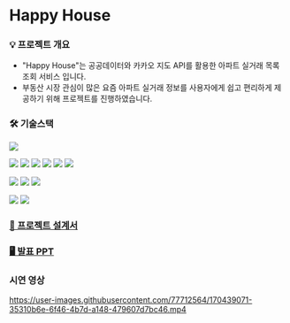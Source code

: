 # Happy House
### 💡 프로젝트 개요
- "Happy House"는 공공데이터와 카카오 지도 API를 활용한 아파트 실거래 목록 조회 서비스 입니다.
- 부동산 시장 관심이 많은 요즘 아파트 실거래 정보를 사용자에게 쉽고 편리하게 제공하기 위해 프로젝트를 진행하였습니다.

### 🛠 기술스택
<img src="https://img.shields.io/badge/MySQL-4479A1?style=plastic&logo=MySQL&logoColor=white"/>
<p>
<img src="https://img.shields.io/badge/HTML5-E34F26?style=plastic&logo=HTML5&logoColor=white"/> <img src="https://img.shields.io/badge/CSS3-1572B6?style=plastic&logo=CSS3&logoColor=white"/> <img src="https://img.shields.io/badge/JavaScript-F7DF1E?style=plastic&logo=JavaScript&logoColor=white"/> <img src="https://img.shields.io/badge/Vue.js-4FC08D?style=plastic&logo=Vue.js&logoColor=white"/> <img src="https://img.shields.io/badge/Vuetify-1867C0?style=plastic&logo=Vuetify&logoColor=white"/> <img src="https://img.shields.io/badge/Visual%20Studio%20Code-007ACC?style=plastic&logo=Visual%20Studio%20Code&logoColor=white"/>
<p>
<img src="https://img.shields.io/badge/Spring%20Boot-6DB33F?style=plastic&logo=Spring%20Boot&logoColor=white"/> <img src="https://img.shields.io/badge/Java-007396?style=plastic&logo=Java&logoColor=white"/> <img src="https://img.shields.io/badge/Eclipse%20IDE-2C2255?style=plastic&logo=Eclipse%20IDE&logoColor=white"/>
<p>
<img src="https://img.shields.io/badge/GitHub-181717?style=plastic&logo=GitHub&logoColor=white"/>
<img src="https://img.shields.io/badge/Notion-000000?style=plastic&logo=Notion&logoColor=white"/>

### <a href="1_설계서.pdf">📄 프로젝트 설계서</a>

### <a href="HappyHouse_pdf.pdf">🖥 발표 PPT</a>

### 시연 영상
https://user-images.githubusercontent.com/77712564/170439071-35310b6e-6f46-4b7d-a148-479607d7bc46.mp4


